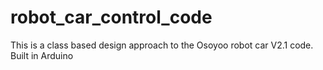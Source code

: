 # robot_car_control_code
This is a class based design approach to the Osoyoo robot car V2.1 code. Built in Arduino
